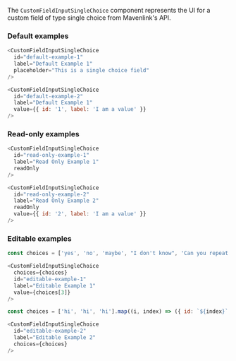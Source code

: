 The `CustomFieldInputSingleChoice` component represents the UI for a custom field of type single choice from Mavenlink's API.

### Default examples

```js
<CustomFieldInputSingleChoice
  id="default-example-1"
  label="Default Example 1"
  placeholder="This is a single choice field"
/>
```

```js
<CustomFieldInputSingleChoice
  id="default-example-2"
  label="Default Example 1"
  value={{ id: '1', label: 'I am a value' }}
/>
```

### Read-only examples

```js
<CustomFieldInputSingleChoice
  id="read-only-example-1"
  label="Read Only Example 1"
  readOnly
/>
```

```js
<CustomFieldInputSingleChoice
  id="read-only-example-2"
  label="Read Only Example 2"
  readOnly
  value={{ id: '2', label: 'I am a value' }}
/>
```

### Editable examples

```js
const choices = ['yes', 'no', 'maybe', "I don't know", 'Can you repeat the question?'].map(i => ({ id: i, label: i }));

<CustomFieldInputSingleChoice
  choices={choices}
  id="editable-example-1"
  label="Editable Example 1"
  value={choices[3]}
/>
```

```js
const choices = ['hi', 'hi', 'hi'].map((i, index) => ({ id: `${index}`, label: i }));

<CustomFieldInputSingleChoice
  id="editable-example-2"
  label="Editable Example 2"
  choices={choices}
/>
```
